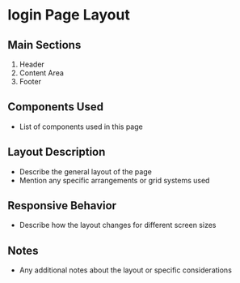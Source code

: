 # login Page Layout

## Main Sections
1. Header
2. Content Area
3. Footer

## Components Used
- List of components used in this page

## Layout Description
- Describe the general layout of the page
- Mention any specific arrangements or grid systems used

## Responsive Behavior
- Describe how the layout changes for different screen sizes

## Notes
- Any additional notes about the layout or specific considerations
